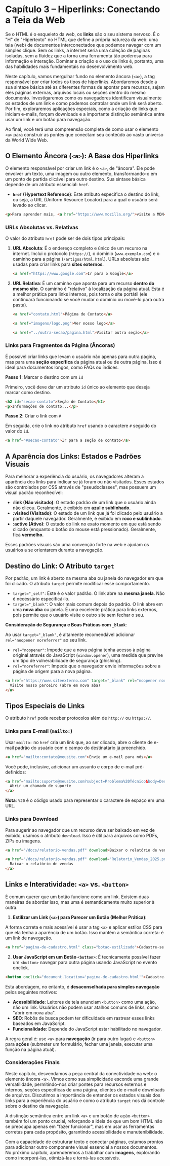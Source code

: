 # Capítulo 3 – Hiperlinks: Conectando a Teia da Web

Se o HTML é o esqueleto da web, os **links** são o seu sistema nervoso. É o "H" de "Hipertexto" no HTML que define a própria natureza da web: uma teia (web) de documentos interconectados que podemos navegar com um simples clique. Sem os links, a internet seria uma coleção de páginas isoladas, sem a fluidez que a torna uma ferramenta tão poderosa para informação e interação. Dominar a criação e o uso de links é, portanto, uma das habilidades mais fundamentais no desenvolvimento web.

Neste capítulo, vamos mergulhar fundo no elemento âncora (`<a>`), a tag responsável por criar todos os tipos de hiperlinks. Abordaremos desde a sua sintaxe básica até as diferentes formas de apontar para recursos, sejam eles páginas externas, arquivos locais ou seções dentro do mesmo documento. Investigaremos como os navegadores identificam visualmente os estados de um link e como podemos controlar onde um link será aberto. Por fim, exploraremos aplicações especiais, como a criação de links que iniciam e-mails, forçam downloads e a importante distinção semântica entre usar um link e um botão para navegação.

Ao final, você terá uma compreensão completa de como usar o elemento `<a>` para construir as pontes que conectam seu conteúdo ao vasto universo da World Wide Web.

## O Elemento Âncora (`<a>`): A Base dos Hiperlinks

O elemento responsável por criar um link é o `<a>`, de "âncora". Ele pode envolver um texto, uma imagem ou outro elemento, transformando-o em um ponto de partida clicável para outro destino. Sua sintaxe básica depende de um atributo essencial: `href`.

- **`href` (Hypertext Reference)**: Este atributo especifica o destino do link, ou seja, a URL (Uniform Resource Locator) para a qual o usuário será levado ao clicar.

```html
<p>Para aprender mais, <a href="https://www.mozilla.org/">visite a MDN</a>.</p>
```

### URLs Absolutas vs. Relativas

O valor do atributo `href` pode ser de dois tipos principais:

1. **URL Absoluta**: É o endereço completo e único de um recurso na internet. Inclui o protocolo (`https://`), o domínio (`www.exemplo.com`) e o caminho para a página (`/artigos/html.html`). URLs absolutas são usadas para criar links para **sites externos**.

    ```html
    <a href="https://www.google.com">Ir para o Google</a>
    ```

2. **URL Relativa**: É um caminho que aponta para um recurso **dentro do mesmo site**. O caminho é "relativo" à localização da página atual. Esta é a melhor prática para links internos, pois torna o site portátil (ele continuará funcionando se você mudar o domínio ou movê-lo para outra pasta).

    ```html
    <a href="contato.html">Página de Contato</a>
    
    <a href="imagens/logo.png">Ver nosso logo</a>
    
    <a href="../outra-secao/pagina.html">Visitar outra seção</a>
    ```

### Links para Fragmentos da Página (Âncoras)

É possível criar links que levam o usuário não apenas para outra página, mas para uma **seção específica** da página atual ou de outra página. Isso é ideal para documentos longos, como FAQs ou índices.

**Passo 1**: Marcar o destino com um `id`

Primeiro, você deve dar um atributo `id` único ao elemento que deseja marcar como destino.

```html
<h2 id="secao-contato">Seção de Contato</h2>
<p>Informações de contato...</p>
```

**Passo 2**: Criar o link com `#`

Em seguida, crie o link no atributo `href` usando o caractere `#` seguido do valor do `id`.

```html
<a href="#secao-contato">Ir para a seção de contato</a>
```

## A Aparência dos Links: Estados e Padrões Visuais

Para melhorar a experiência do usuário, os navegadores alteram a aparência dos links para indicar se já foram ou não visitados. Esses estados são controlados por CSS através de "pseudoclasses", mas possuem um visual padrão reconhecível:

- **:link (Não visitado)**: O estado padrão de um link que o usuário ainda não clicou. Geralmente, é exibido em **azul e sublinhado**.
- **:visited (Visitado)**: O estado de um link que já foi clicado pelo usuário a partir daquele navegador. Geralmente, é exibido em **roxo e sublinhado**.
- **:active (Ativo)**: O estado do link no exato momento em que está sendo clicado (enquanto o botão do mouse está pressionado). Geralmente, fica **vermelho**.

Esses padrões visuais são uma convenção forte na web e ajudam os usuários a se orientarem durante a navegação.

## Destino do Link: O Atributo `target`

Por padrão, um link é aberto na mesma aba ou janela do navegador em que foi clicado. O atributo `target` permite modificar esse comportamento.

- `target="_self"`: Este é o valor padrão. O link abre na **mesma janela**. Não é necessário especificá-lo.
- `target="_blank"`: O valor mais comum depois do padrão. O link abre em uma **nova aba** ou janela. É uma excelente prática para links externos, pois permite que o usuário visite o outro site sem fechar o seu.

**Consideração de Segurança e Boas Práticas com `_blank`**:

Ao usar `target="_blank"`, é altamente recomendável adicionar `rel="noopener noreferrer"` ao seu link.

- `rel="noopener"`: Impede que a nova página tenha acesso à página original através do JavaScript (`window.opener`), uma medida que previne um tipo de vulnerabilidade de segurança (phishing).
- `rel="noreferrer"`: Impede que o navegador envie informações sobre a página de origem para a nova página.

```html
<a href="https://www.siteexterno.com" target="_blank" rel="noopener noreferrer">
  Visite nosso parceiro (abre em nova aba)
</a>
```

## Tipos Especiais de Links

O atributo `href` pode receber protocolos além de `http://` ou `https://`.

### Links para E-mail (`mailto:`)

Usar `mailto:` no `href` cria um link que, ao ser clicado, abre o cliente de e-mail padrão do usuário com o campo do destinatário já preenchido.

```html
<a href="mailto:contato@meusite.com">Envie um e-mail para nós</a>
```

Você pode, inclusive, adicionar um assunto e corpo de e-mail pré-definidos:

```html
<a href="mailto:suporte@meusite.com?subject=Problema%20Técnico&body=Descreva%20seu%20problema%20aqui:">
  Abrir um chamado de suporte
</a>
```

**Nota**: `%20` é o código usado para representar o caractere de espaço em uma URL.

### Links para Download

Para sugerir ao navegador que um recurso deve ser baixado em vez de exibido, usamos o atributo `download`. Isso é útil para arquivos como PDFs, ZIPs ou imagens.

```html
<a href="/docs/relatorio-vendas.pdf" download>Baixar o relatório de vendas</a>

<a href="/docs/relatorio-vendas.pdf" download="Relatorio_Vendas_2025.pdf">
  Baixar o relatório de vendas
</a>
```

## Links e Interatividade: `<a>` vs. `<button>`

É comum querer que um botão funcione como um link. Existem duas maneiras de abordar isso, mas uma é semanticamente muito superior à outra.

1. **Estilizar um Link (`<a>`) para Parecer um Botão (Melhor Prática)**:

A forma correta e mais acessível é usar a tag `<a>` e aplicar estilos CSS para que ela tenha a aparência de um botão. Isso mantém a semântica correta: é um link de navegação.

```html
<a href="pagina-de-cadastro.html" class="botao-estilizado">Cadastre-se Agora</a>
```

2. **Usar JavaScript em um Botão `<button>`**: É tecnicamente possível fazer um `<button>` navegar para outra página usando JavaScript no evento onclick.

```html
<button onclick="document.location='pagina-de-cadastro.html'">Cadastre-se Agora</button>
```

Esta abordagem, no entanto, é **desaconselhada para simples navegação** pelos seguintes motivos:

- **Acessibilidade**: Leitores de tela anunciam `<button>` como uma ação, não um link. Usuários não podem usar atalhos comuns de links, como "abrir em nova aba".
- **SEO**: Robôs de busca podem ter dificuldade em rastrear esses links baseados em JavaScript.
- **Funcionalidade**: Depende do JavaScript estar habilitado no navegador.

A regra geral é: use `<a>` para **navegação** (ir para outro lugar) e `<button>` para **ações** (submeter um formulário, fechar uma janela, executar uma função na página atual).

### Considerações Finais

Neste capítulo, desvendamos a peça central da conectividade na web: o elemento âncora `<a>`. Vimos como sua simplicidade esconde uma grande versatilidade, permitindo-nos criar pontes para recursos externos e internos, seções específicas de uma página, clientes de e-mail e downloads de arquivos. Discutimos a importância de entender os estados visuais dos links para a experiência do usuário e como o atributo `target` nos dá controle sobre o destino da navegação.

A distinção semântica entre um link `<a>` e um botão de ação `<button>` também foi um ponto crucial, reforçando a ideia de que um bom HTML não se preocupa apenas em "fazer funcionar", mas em usar as ferramentas corretas para cada propósito, garantindo acessibilidade e manutenibilidade.

Com a capacidade de estruturar texto e conectar páginas, estamos prontos para adicionar outro componente visual essencial a nossos documentos. No próximo capítulo, aprenderemos a trabalhar com **imagens**, explorando como incorporá-las, otimizá-las e torná-las acessíveis.